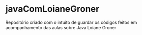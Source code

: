 # javaComLoianeGroner
Repositório criado com o intuito de guardar os códigos feitos em acompanhamento das aulas sobre Java Loiane Groner
